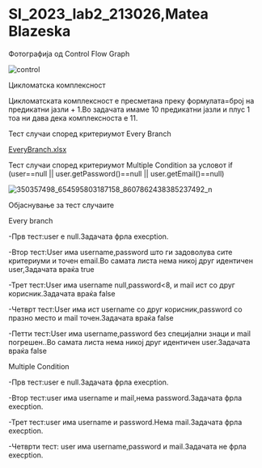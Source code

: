 # SI_2023_lab2_213026,Matea Blazeska
Фотографија од Control Flow Graph

![control](https://github.com/Matea111777/SI_2023_lab2_213026/assets/108890575/e3b885b5-c55d-4a50-98e0-70221acb061d)

Цикломатска комплексност

Цикломатската комплексност е пресметана преку формулата=број на предикатни јазли + 1.Во задачата имаме 10 предикатни јазли и плус 1 тоа ни дава дека комплексноста е 11.

Тест случаи според критериумот Every Branch

[EveryBranch.xlsx](https://github.com/Matea111777/SI_2023_lab2_213026/files/11594516/EveryBranch.xlsx)

Тест случаи според критериумот Multiple Condition за условот if (user==null || user.getPassword()==null || user.getEmail()==null)

![350357498_654595803187158_8607862438385237492_n](https://github.com/Matea111777/SI_2023_lab2_213026/assets/108890575/1bbd5c3d-cb91-4f86-bcb8-24f4c07521e6)

Објаснување за тест случаите

Every branch

-Прв тест:user е null.Задачата фрла execption.

-Втор тест:User има username,password што ги задоволува сите критериуми и точен email.Во самата листа нема никој друг идентичен user,Задачата враќа true

-Трет тест:User има username null,password<8, и mail ист со друг корисник.Задачата враќа false

-Четврт тест:User има ист username со друг корисник,password со празно место и mail точен.Задачата враќа false

-Петти тест:User има username,password без специјални знаци и mail погрешен..Во самата листа нема никој друг идентичен user.Задачата враќа false

Multiple Condition

-Прв тест:user е null.Задачата фрла execption.

-Втор тест:user има username и mail,нема password.Задачата фрла execption.

-Трет тест:user има username и password.Нема mail.Задачата фрла execption.

-Четврти тест: user има username,password и mail.Задачата не фрла execption.
